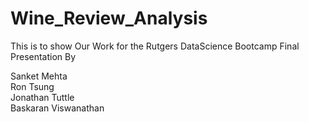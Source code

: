 # Wine_Review_Analysis
This is to show Our Work for the Rutgers DataScience Bootcamp Final Presentation By

Sanket Mehta  
Ron Tsung  
Jonathan Tuttle  
Baskaran Viswanathan   

